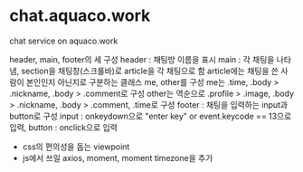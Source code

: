 # chat.aquaco.work
chat service on aquaco.work
<html>
  header, main, footer의 세 구성
  header : 채팅방 이름을 표시
  main : 각 채팅을 나타냄, section을 채팅창(스크롤바)로 article을 각 채팅으로 함
    article에는 채팅을 쓴 사람이 본인인지 아닌지로 구분하는 클래스 me, other를 구성
      me는 .time, .body > .nickname, .body > .comment로 구성
      other는 역순으로 .profile > .image, .body > .nickname, .body > .comment, .time로 구성
  footer : 채팅을 입력하는 input과 button로 구성
    input : onkeydown으로 "enter key" or event.keycode == 13으로 입력,
    button : onclick으로 입력

* css의 편의성을 돕는 viewpoint
* js에서 쓰일 axios, moment, moment timezone을 추가
